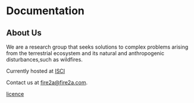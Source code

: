 # Documentation

## About Us

We are a research group that seeks solutions to complex problems arising from the terrestrial ecosystem and its natural and anthropogenic disturbances,such as wildfires.

Currently hosted at [ISCI](https://isci.cl)

Contact us at <a href="mailto:fire2a@fire2a.com">fire2a@fire2a.com</a>.

[licence](./LICENCE)
